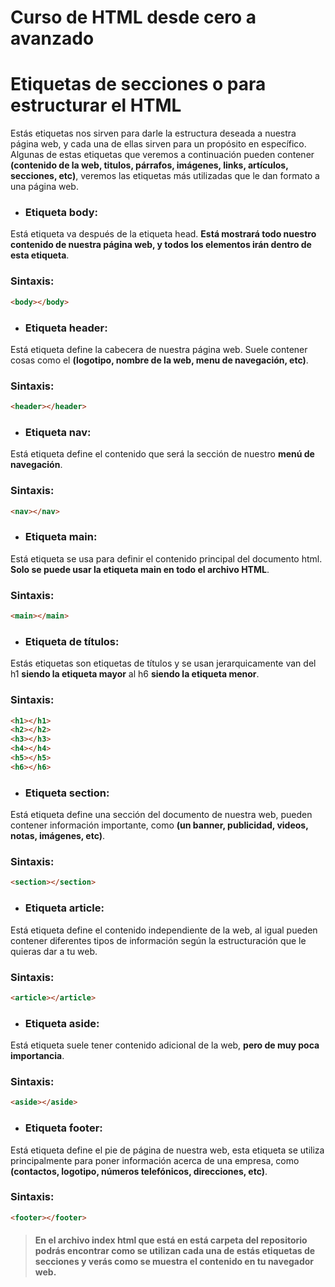 # Curso de HTML desde cero a avanzado

# Etiquetas de secciones o para estructurar el HTML
Estás etiquetas nos sirven para darle la estructura deseada a nuestra página web, y cada una de ellas sirven para un propósito en específico. Algunas de estas etiquetas que veremos a continuación pueden contener **(contenido de la web, titulos, párrafos, imágenes, links, artículos, secciones, etc)**, veremos las etiquetas más utilizadas que le dan formato a una página web.

* ### Etiqueta body:
Está etiqueta va después de la etiqueta head. **Está mostrará todo nuestro contenido de nuestra página web, y todos los elementos irán dentro de esta etiqueta**.

### Sintaxis:

```html
<body></body>
```

* ### Etiqueta header:
Está etiqueta define la cabecera de nuestra página web. Suele contener cosas como el **(logotipo, nombre de la web, menu de navegación, etc)**.

### Sintaxis:
```html
<header></header>
```

* ### Etiqueta nav:
Está etiqueta define el contenido que será la sección de nuestro **menú de navegación**.

### Sintaxis:
```html
<nav></nav>
```

* ### Etiqueta main:
Está etiqueta se usa para definir el contenido principal del documento html. **Solo se puede usar la etiqueta main en todo el archivo HTML**.

### Sintaxis:
```html
<main></main>
```

* ### Etiqueta de títulos:
Estás etiquetas son etiquetas de títulos y se usan jerarquicamente van del h1 **siendo la etiqueta mayor** al h6 **siendo la etiqueta menor**.

### Sintaxis:
```html
<h1></h1>
<h2></h2>
<h3></h3>
<h4></h4>
<h5></h5>
<h6></h6>
```

* ### Etiqueta section:
Está etiqueta define una sección del documento de nuestra web, pueden contener información importante, como **(un banner, publicidad, videos, notas, imágenes, etc)**.

### Sintaxis:
```html
<section></section>
```

* ### Etiqueta article:
Está etiqueta define el contenido independiente de la web, al igual pueden contener diferentes tipos de información según la estructuración que le quieras dar a tu web.

### Sintaxis:
```html
<article></article>
```

* ### Etiqueta aside:
Está etiqueta suele tener contenido adicional de la web, **pero de muy poca importancia**.

### Sintaxis:
```html
<aside></aside>
```

* ### Etiqueta footer:
Está etiqueta define el pie de página de nuestra web, esta etiqueta se utiliza principalmente para poner información acerca de una empresa, como **(contactos, logotipo, números telefónicos, direcciones, etc)**.

### Sintaxis:
```html
<footer></footer>
```

> #### En el archivo index html que está en está carpeta del repositorio podrás encontrar como se utilizan cada una de estás etiquetas de secciones y verás como se muestra el contenido en tu navegador web.